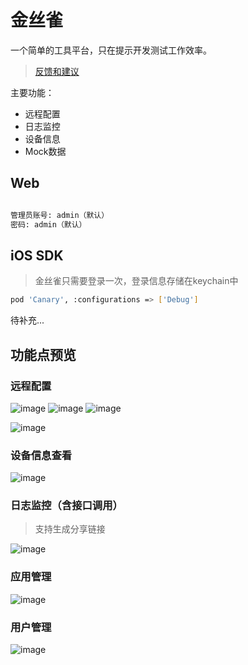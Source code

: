 # 金丝雀

一个简单的工具平台，只在提示开发测试工作效率。

> [反馈和建议](https://github.com/BinaryParadise/CanaryService/issues)

主要功能：
- 远程配置
- 日志监控
- 设备信息
- Mock数据

## Web

```bash

管理员账号: admin（默认）
密码: admin（默认）
```

## iOS SDK

> 金丝雀只需要登录一次，登录信息存储在keychain中

```bash
pod 'Canary', :configurations => ['Debug']
```
待补充...

## 功能点预览

### 远程配置

![image](https://user-images.githubusercontent.com/8289395/83214277-c4f86180-a196-11ea-8656-39c83808387b.png)
![image](https://user-images.githubusercontent.com/8289395/83214335-eeb18880-a196-11ea-9ea8-9aa82bb35a01.png)
![image](https://user-images.githubusercontent.com/8289395/83214360-fec96800-a196-11ea-8ff8-fbb4ee62787d.png)


![image](https://user-images.githubusercontent.com/8289395/58154303-e4b39a80-7ca3-11e9-80ca-b8e0af1b0ec8.png)

### 设备信息查看

![image](https://user-images.githubusercontent.com/8289395/110730418-60a51b00-825b-11eb-85ea-a3892120bdd6.png)


### 日志监控（含接口调用）

> 支持生成分享链接

![image](https://user-images.githubusercontent.com/8289395/83214834-2240e280-a198-11ea-94fc-0f0762224dff.png)


### 应用管理

![image](https://user-images.githubusercontent.com/8289395/110728599-55042500-8258-11eb-86b1-dc128cf7b5c1.png)

### 用户管理

![image](https://user-images.githubusercontent.com/8289395/110728414-00f94080-8258-11eb-9cbe-b98b618228d9.png)
